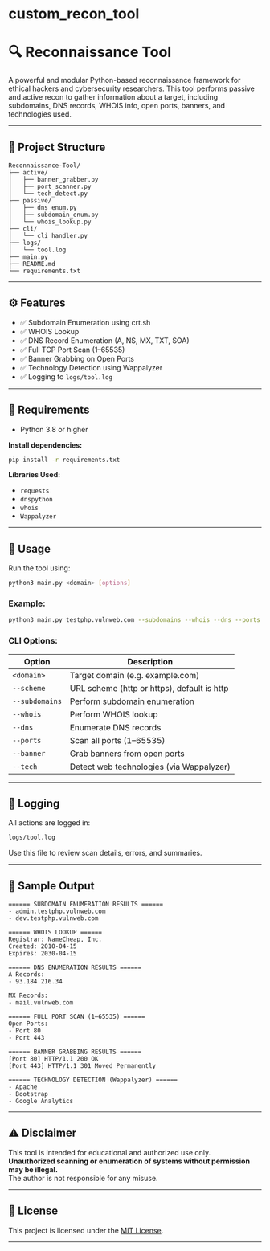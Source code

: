 # custom_recon_tool
# 🔍 Reconnaissance Tool

A powerful and modular Python-based reconnaissance framework for ethical hackers and cybersecurity researchers. This tool performs passive and active recon to gather information about a target, including subdomains, DNS records, WHOIS info, open ports, banners, and technologies used.

---

## 📁 Project Structure

```
Reconnaissance-Tool/
├── active/
│   ├── banner_grabber.py
│   ├── port_scanner.py
│   └── tech_detect.py
├── passive/
│   ├── dns_enum.py
│   ├── subdomain_enum.py
│   └── whois_lookup.py
├── cli/
│   └── cli_handler.py
├── logs/
│   └── tool.log
├── main.py
├── README.md
└── requirements.txt
```

---

## ⚙️ Features

- ✅ Subdomain Enumeration using crt.sh  
- ✅ WHOIS Lookup  
- ✅ DNS Record Enumeration (A, NS, MX, TXT, SOA)  
- ✅ Full TCP Port Scan (1–65535)  
- ✅ Banner Grabbing on Open Ports  
- ✅ Technology Detection using Wappalyzer  
- ✅ Logging to `logs/tool.log`

---

## 🐍 Requirements

- Python 3.8 or higher

**Install dependencies:**

```bash
pip install -r requirements.txt
```

**Libraries Used:**

- `requests`  
- `dnspython`  
- `whois`  
- `Wappalyzer`

---

## 🚀 Usage

Run the tool using:

```bash
python3 main.py <domain> [options]
```

### Example:

```bash
python3 main.py testphp.vulnweb.com --subdomains --whois --dns --ports --banner --tech
```

### CLI Options:

| Option         | Description                                  |
|----------------|----------------------------------------------|
| `<domain>`     | Target domain (e.g. example.com)             |
| `--scheme`     | URL scheme (http or https), default is http  |
| `--subdomains` | Perform subdomain enumeration                |
| `--whois`      | Perform WHOIS lookup                         |
| `--dns`        | Enumerate DNS records                        |
| `--ports`      | Scan all ports (1–65535)                     |
| `--banner`     | Grab banners from open ports                 |
| `--tech`       | Detect web technologies (via Wappalyzer)     |

---

## 📄 Logging

All actions are logged in:

```bash
logs/tool.log
```

Use this file to review scan details, errors, and summaries.

---

## 🧪 Sample Output

```
====== SUBDOMAIN ENUMERATION RESULTS ======
- admin.testphp.vulnweb.com
- dev.testphp.vulnweb.com

====== WHOIS LOOKUP ======
Registrar: NameCheap, Inc.
Created: 2010-04-15
Expires: 2030-04-15

====== DNS ENUMERATION RESULTS ======
A Records:
- 93.184.216.34

MX Records:
- mail.vulnweb.com

====== FULL PORT SCAN (1–65535) ======
Open Ports:
- Port 80
- Port 443

====== BANNER GRABBING RESULTS ======
[Port 80] HTTP/1.1 200 OK
[Port 443] HTTP/1.1 301 Moved Permanently

====== TECHNOLOGY DETECTION (Wappalyzer) ======
- Apache
- Bootstrap
- Google Analytics
```

---

## ⚠️ Disclaimer

This tool is intended for educational and authorized use only.  
**Unauthorized scanning or enumeration of systems without permission may be illegal.**  
The author is not responsible for any misuse.

---

## 📜 License

This project is licensed under the [MIT License](./LICENSE).

---
